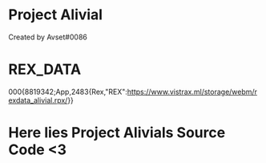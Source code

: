 # Project Alivial
Created by Avset#0086
# REX_DATA
000{8819342;App,2483{Rex,"REX":<https://www.vistrax.ml/storage/webm/rexdata_alivial.rpx/>}}
# Here lies Project Alivials Source Code <3
